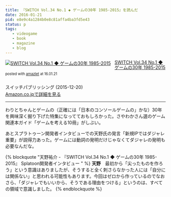 ```yaml
---
title: 『SWITCH Vol.34 No.1 ◆ ゲームの30年 1985-2015』を読んだ
date: 2016-01-21
pid: e8e9c4a1284b0e8c81affa4ba3fd5e43
status: p
tags:
   - videogame
   - book
   - magazine
   - blog
---
```


<div class="amazlet-box" style="margin-bottom:0px;"><div class="amazlet-image" style="float:left;margin:0px 12px 1px 0px;"><a href="http://www.amazon.co.jp/exec/obidos/ASIN/4884183762/dotimpact-22/ref=nosim/" name="amazletlink" target="_blank"><img src="http://ecx.images-amazon.com/images/I/619FUVzdoTL._SL160_.jpg" alt="SWITCH Vol.34 No.1 ◆ ゲームの30年 1985-2015" style="border: none;" /></a></div><div class="amazlet-info" style="line-height:120%; margin-bottom: 10px"><div class="amazlet-name" style="margin-bottom:10px;line-height:120%"><a href="http://www.amazon.co.jp/exec/obidos/ASIN/4884183762/dotimpact-22/ref=nosim/" name="amazletlink" target="_blank">SWITCH Vol.34 No.1 ◆ ゲームの30年 1985-2015</a><div class="amazlet-powered-date" style="font-size:80%;margin-top:5px;line-height:120%">posted with <a href="http://www.amazlet.com/" title="amazlet" target="_blank">amazlet</a> at 16.01.21</div></div><div class="amazlet-detail"><br />スイッチパブリッシング (2015-12-20)<br /></div><div class="amazlet-sub-info" style="float: left;"><div class="amazlet-link" style="margin-top: 5px"><a href="http://www.amazon.co.jp/exec/obidos/ASIN/4884183762/dotimpact-22/ref=nosim/" name="amazletlink" target="_blank">Amazon.co.jpで詳細を見る</a></div></div></div><div class="amazlet-footer" style="clear: left"></div></div>

---- 

わりとちゃんとゲームの（正確には「日本のコンソールゲームの」かな）30年を興味深く掘り下げた特集になってておもしろかった。さやわかさん選のゲーム関連本ガイド「ゲームを考える10冊」がしぶい。

あとスプラトゥーン開発者インタビューでの天野氏の発言「新規IPではダジャレ重要」が説得力あった。ゲームには動詞の発明だけじゃなくてダジャレの発明も必要なんだな。

{% blockquote "天野祐介 - 『SWITCH Vol.34 No.1 ◆ ゲームの30年 1985-2015』 Splatoon開発者インタビュー " %}
**天野**　最初から「尖ったものを作ろう」という意識はありましたが、そうすると全く刺さらなかった人には「自分には関係ない」と思われる可能性もあります。今回はゼロから作っているのでなおさら、「ダジャレでもいいから、そうである理由をつける」というのは、すべての領域で意識しました。
{% endblockquote %}